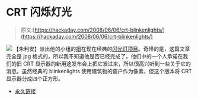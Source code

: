# CRT 闪烁灯光

> 原文:[https://hackaday.com/2008/06/06/crt-blinkenlights/](https://hackaday.com/2008/06/06/crt-blinkenlights/)

![](../Images/b14a0409f24c4e6287c7e0e723189326.png)
【朱利安】派出他的小组的[扭](http://www.brouchier.com/blinkenlights.png)在现在经典的[闪光灯项目](http://blinkenlights.de/)。奇怪的是，这篇文章完全是 jpg 格式的，所以我不知道他是否已经完成了。他们中的一个人承诺在我们的旧 CRT 显示器的新用途发布会上把它发过来，所以很高兴听到一些关于它的消息。虽然经典的 blinkenlights 使用建筑物的窗户作为像素，但这个版本将 CRT 显示器分成四个正方形。

*   [永久链接](http://www.brouchier.com/blinkenlights.png)